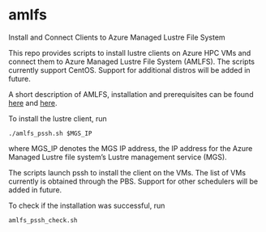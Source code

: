 # amlfs

Install and Connect Clients to Azure Managed Lustre File System

This repo provides scripts to install lustre clients on Azure HPC VMs and connect them to Azure Managed Lustre File System (AMLFS). The scripts currently support CentOS. Support for additional distros will be added in future. 

A short description of AMLFS, installation and prerequisites can be found [here](https://refactored-lamp-d3380aa5.pages.github.io/amlfs-prerequisites/) and [here](https://refactored-lamp-d3380aa5.pages.github.io/amlfs-mount/). 

To install the lustre client, run

```
./amlfs_pssh.sh $MGS_IP 
```

where MGS_IP denotes the MGS IP address, the IP address for the Azure Managed Lustre file system’s Lustre management service (MGS). 

The scripts launch pssh to install the client on the VMs. The list of VMs currently is obtained through the PBS. Support for other schedulers will be added in future. 

To check if the installation was successful, run

```
amlfs_pssh_check.sh
```

